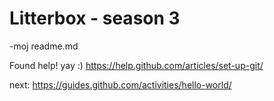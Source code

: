 Litterbox - season 3
==========

-moj readme.md

Found help! yay :)
https://help.github.com/articles/set-up-git/

next: https://guides.github.com/activities/hello-world/